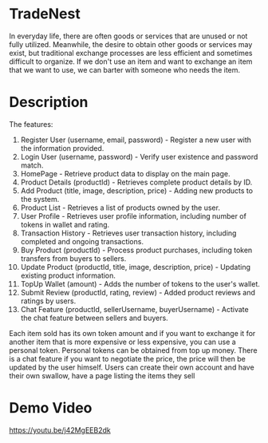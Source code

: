 # TradeNest
 
In everyday life, there are often goods or services that are unused or not fully utilized. Meanwhile, the desire to obtain other goods or services may exist, but traditional exchange processes are less efficient and sometimes difficult to organize. If we don't use an item and want to exchange an item that we want to use, we can barter with someone who needs the item.

# Description
The features:
1. Register User (username, email, password) - Register a new user with the information provided.  
2. Login User (username, password) - Verify user existence and password match.  
3. HomePage - Retrieve product data to display on the main page.   
4. Product Details (productId) - Retrieves complete product details by ID.
5. Add Product (title, image, description, price) - Adding new products to the system.   
6. Product List - Retrieves a list of products owned by the user.
7. User Profile - Retrieves user profile information, including number of tokens in wallet and rating.
8. Transaction History - Retrieves user transaction history, including completed and ongoing transactions.
9. Buy Product (productId) - Process product purchases, including token transfers from buyers to sellers.  
10. Update Product (productId, title, image, description, price) - Updating existing product information.  
11. TopUp Wallet (amount) - Adds the number of tokens to the user's wallet.   
12. Submit Review (productId, rating, review) - Added product reviews and ratings by users.     
13. Chat Feature (productId, sellerUsername, buyerUsername) - Activate the chat feature between sellers and buyers.

Each item sold has its own token amount and if you want to exchange it for another item that is more expensive or less expensive, you can use a personal token. Personal tokens can be obtained from top up money. There is a chat feature if you want to negotiate the price, the price will then be updated by the user himself.
Users can create their own account and have their own swallow, have a page listing the items they sell

# Demo Video
https://youtu.be/j42MgEEB2dk


